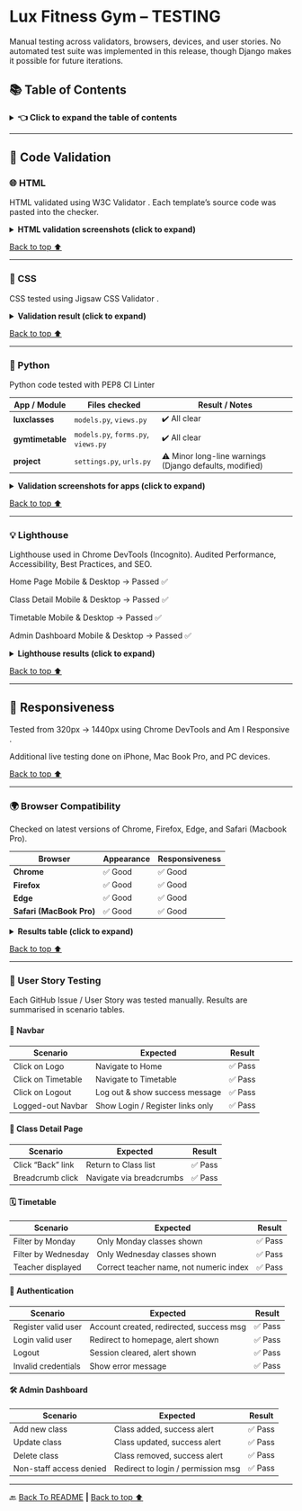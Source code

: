 # Lux Fitness Gym – TESTING

Manual testing across validators, browsers, devices, and user stories.
No automated test suite was implemented in this release, though Django makes it possible for future iterations.

## 📚 Table of Contents

<details> <summary><strong><span style="font-size: 1.05em;">👈 Click to expand the table of contents</span></strong></summary>

- [🧾 Code Validation](#-code-validation)

  - [🌐 HTML](#-html)

  - [🎨 CSS](#-css)

  - [🐍 Python](#-python)

  - [💡 Lighthouse](#-lighthouse)

  - [📱 Responsiveness](#-responsiveness)

  - [🌍 Browser Compatibility](#-browser-compatibility)

  - [👥 User Story Testing](#-user-story-testing)

</details>

---

## 🧾 Code Validation

### 🌐 HTML

HTML validated using W3C Validator
. Each template’s source code was pasted into the checker.

<details> <summary><strong>HTML validation screenshots (click to expand)</strong></summary>

**Home Page**

![Home Page Results](static/images/readme/wc3-home.png)

**Class Detail**

![Detail Class Page Result](static/images/readme/w3c-detail.png)

**Timetable**

![User's Timetable page Results](static/images/readme/w3c-timetable.png)

**Admin Dashboard**
![Admin Page Results](static/images/readme/w3c-admin.png)

</details>

[Back to top ⬆️](#-lux-fitness-gym)

---

### 🎨 CSS

CSS tested using Jigsaw CSS Validator
.

<details> <summary><strong>Validation result (click to expand)</strong></summary>

**styles.css**

![styles.css](static/images/readme/css-validator.png)

</details>

[Back to top ⬆️](#-lux-fitness-gym)

---

### 🐍 Python

Python code tested with PEP8 CI Linter

| App / Module     | Files checked                       | Result / Notes                                          |
| ---------------- | ----------------------------------- | ------------------------------------------------------- |
| **luxclasses**   | `models.py`, `views.py`             | ✔️ All clear                                            |
| **gymtimetable** | `models.py`, `forms.py`, `views.py` | ✔️ All clear                                            |
| **project**      | `settings.py`, `urls.py`            | ⚠️ Minor long-line warnings (Django defaults, modified) |

<details> <summary><strong>Validation screenshots for apps (click to expand)</strong></summary>

**App Luxclasses - Model**
![Luxclasses Model](static/images/readme/model-fitnessClasses-linter.png)

**App Luxclasses - View**

![Luxclasses Model](static/images/readme/view-fitnessClasses-lint.png)

**App Gymtimetable - Model**

![Gymtimetable Model](static/images/readme/model-scheduledclass-linter.png)

**App Gymtimetable - View**

![Gymtimetable Model](static/images/readme/view-gymtimatable-linter.png)

</details>

[Back to top ⬆️](#-lux-fitness-gym)

---

### 💡 Lighthouse

Lighthouse
used in Chrome DevTools (Incognito). Audited Performance, Accessibility, Best Practices, and SEO.

Home Page
Mobile & Desktop → Passed ✅

Class Detail
Mobile & Desktop → Passed ✅

Timetable
Mobile & Desktop → Passed ✅

Admin Dashboard
Mobile & Desktop → Passed ✅

<details> <summary><strong>Lighthouse results (click to expand)</strong></summary>

##### Home Page

**Mobile Home Page**
![Mobile Home Page](static/images/readme/mobile-home-lighthouse.png)

**Desktop Home Page**
![Mobile Home Page](static/images/readme/desktop-home-lighthouse.png)

##### Detail Class

**Mobile Detail Class Page**

![Detail Class Page](static/images/readme/zumba-mobile-lighthouse.png)

**Desktop Detail Class Page**

![Detail Class Page](static/images/readme/mobile-home-lighthouse.png)

##### Timetable

**Mobile Timetable Page**

![Gym Timetable](static/images/readme/gymtimetable-mobile-lighthouse.png)

**Desktop Timetable Page**

![Gym Timetable](static/images/readme/gymtimetable-desktop-lighthouse.png)

##### Admin Dashboard

**Mobile Admin Page**

![Admin Page](static/images/readme/admin-mobile-lighthouse.png)

**Desktop Admin Page**

![Mobile Home Page](static/images/readme/admin-desktop-lighthouse.png)

</details>

[Back to top ⬆️](#-lux-fitness-gym)

---

## 📱 Responsiveness

Tested from 320px → 1440px using Chrome DevTools and Am I Responsive
.

Additional live testing done on iPhone, Mac Book Pro, and PC devices.

[Back to top ⬆️](#-lux-fitness-gym)

---

### 🌍 Browser Compatibility

Checked on latest versions of Chrome, Firefox, Edge, and Safari (Macbook Pro).

| Browser                  | Appearance | Responsiveness |
| ------------------------ | ---------- | -------------- |
| **Chrome**               | ✅ Good    | ✅ Good        |
| **Firefox**              | ✅ Good    | ✅ Good        |
| **Edge**                 | ✅ Good    | ✅ Good        |
| **Safari (MacBook Pro)** | ✅ Good    | ✅ Good        |

<details> <summary><strong>Results table (click to expand)</strong></summary>

**Chrome**

<p align="center"><img src="static/images/readme/chrome.png" alt="Wireframe – Home" width="600"></p>

**Firefox**

<p align="center"><img src="static/images/readme/firefox.png" alt="Wireframe – Home" width="600"></p>

**Edge**

<p align="center"><img src="static/images/readme/edge.png" alt="Wireframe – Home" width="600"></p>

</details>

[Back to top ⬆️](#-lux-fitness-gym)

---

### 👥 User Story Testing

Each GitHub Issue / User Story was tested manually. Results are summarised in scenario tables.

#### 🧭 Navbar

| Scenario           | Expected                         | Result  |
| ------------------ | -------------------------------- | ------- |
| Click on Logo      | Navigate to Home                 | ✅ Pass |
| Click on Timetable | Navigate to Timetable            | ✅ Pass |
| Click on Logout    | Log out & show success message   | ✅ Pass |
| Logged-out Navbar  | Show Login / Register links only | ✅ Pass |

#### 📄 Class Detail Page

| Scenario          | Expected                 | Result  |
| ----------------- | ------------------------ | ------- |
| Click “Back” link | Return to Class list     | ✅ Pass |
| Breadcrumb click  | Navigate via breadcrumbs | ✅ Pass |

#### 🗓️ Timetable

| Scenario            | Expected                                | Result  |
| ------------------- | --------------------------------------- | ------- |
| Filter by Monday    | Only Monday classes shown               | ✅ Pass |
| Filter by Wednesday | Only Wednesday classes shown            | ✅ Pass |
| Teacher displayed   | Correct teacher name, not numeric index | ✅ Pass |

#### 🔐 Authentication

| Scenario            | Expected                                 | Result  |
| ------------------- | ---------------------------------------- | ------- |
| Register valid user | Account created, redirected, success msg | ✅ Pass |
| Login valid user    | Redirect to homepage, alert shown        | ✅ Pass |
| Logout              | Session cleared, alert shown             | ✅ Pass |
| Invalid credentials | Show error message                       | ✅ Pass |

#### 🛠️ Admin Dashboard

| Scenario                | Expected                           | Result  |
| ----------------------- | ---------------------------------- | ------- |
| Add new class           | Class added, success alert         | ✅ Pass |
| Update class            | Class updated, success alert       | ✅ Pass |
| Delete class            | Class removed, success alert       | ✅ Pass |
| Non-staff access denied | Redirect to login / permission msg | ✅ Pass |

---

🔙 [Back To README](./README.md) **|** [Back to top ⬆️](#-lux-fitness-gym)
